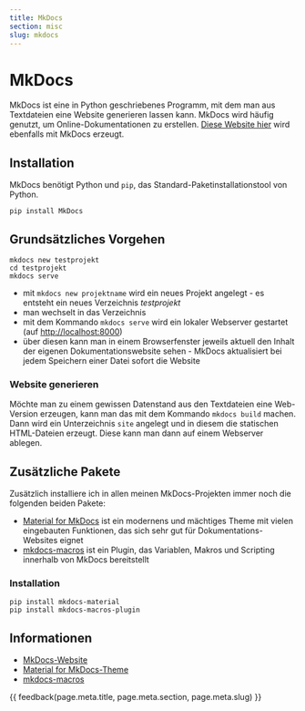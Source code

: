 ```yaml
---
title: MkDocs
section: misc
slug: mkdocs
---
```


# MkDocs

MkDocs ist eine in Python geschriebenes Programm, mit dem man aus Textdateien eine Website generieren lassen kann. MkDocs wird häufig genutzt, um Online-Dokumentationen zu erstellen. [Diese Website hier](/info/) wird ebenfalls mit MkDocs erzeugt.


## Installation

MkDocs benötigt Python und `pip`, das Standard-Paketinstallationstool von Python.

```shell
pip install MkDocs
```


## Grundsätzliches Vorgehen



```shell
mkdocs new testprojekt
cd testprojekt
mkdocs serve
```

- mit `mkdocs new projektname` wird ein neues Projekt angelegt - es entsteht ein neues Verzeichnis *testprojekt*
- man wechselt in das Verzeichnis
- mit dem Kommando `mkdocs serve` wird ein lokaler Webserver gestartet (auf [http://localhost:8000](http://localhost:8000))
- über diesen kann man in einem Browserfenster jeweils aktuell den Inhalt der eigenen Dokumentationswebsite sehen - MkDocs aktualisiert bei jedem Speichern einer Datei sofort die Website

### Website generieren

Möchte man zu einem gewissen Datenstand aus den Textdateien eine Web-Version erzeugen, kann man das mit dem Kommando `mkdocs build` machen. Dann wird ein Unterzeichnis `site` angelegt und in diesem die statischen HTML-Dateien erzeugt. Diese kann man dann auf einem Webserver ablegen.


## Zusätzliche Pakete

Zusätzlich installiere ich in allen meinen MkDocs-Projekten immer noch die folgenden beiden Pakete:

- [Material for MkDocs](https://squidfunk.github.io/mkdocs-material/) ist ein modernens und mächtiges Theme mit vielen eingebauten Funktionen, das sich sehr gut für Dokumentations-Websites eignet
- [mkdocs-macros](https://mkdocs-macros-plugin.readthedocs.io/en/latest/) ist ein Plugin, das Variablen, Makros und Scripting innerhalb von MkDocs bereitstellt

### Installation

```shell
pip install mkdocs-material
pip install mkdocs-macros-plugin
```


## Informationen

- [MkDocs-Website](https://www.mkdocs.org/)
- [Material for MkDocs-Theme](https://squidfunk.github.io/mkdocs-material/)
- [mkdocs-macros](https://mkdocs-macros-plugin.readthedocs.io/en/latest/)



{{ feedback(page.meta.title, page.meta.section, page.meta.slug) }}

